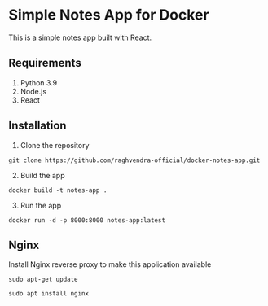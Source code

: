 # Simple Notes App for Docker
This is a simple notes app built with React.

## Requirements
1. Python 3.9
2. Node.js
3. React

## Installation
1. Clone the repository
```
git clone https://github.com/raghvendra-official/docker-notes-app.git
```

2. Build the app
```
docker build -t notes-app .
```

3. Run the app
```
docker run -d -p 8000:8000 notes-app:latest
```

## Nginx

Install Nginx reverse proxy to make this application available
```
sudo apt-get update
```
```
sudo apt install nginx
```
